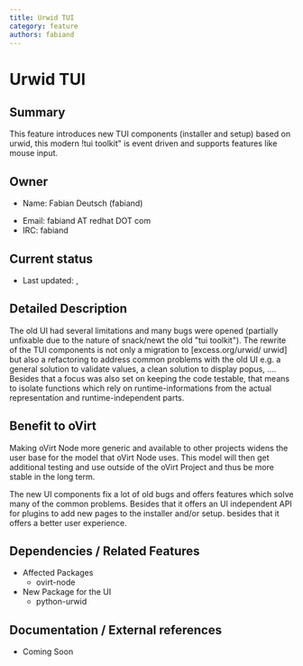 ```yaml
---
title: Urwid TUI
category: feature
authors: fabiand
---
```


# Urwid TUI

## Summary

This feature introduces new TUI components (installer and setup) based on urwid, this modern !tui toolkit" is event driven and supports features like mouse input.

## Owner

*   Name: Fabian Deutsch (fabiand)

<!-- -->

*   Email: fabiand AT redhat DOT com
*   IRC: fabiand

## Current status

*   Last updated: ,

## Detailed Description

The old UI had several limitations and many bugs were opened (partially unfixable due to the nature of snack/newt the old "tui toolkit"). The rewrite of the TUI components is not only a migration to [excess.org/urwid/ urwid] but also a refactoring to address common problems with the old UI e.g. a general solution to validate values, a clean solution to display popus, …. Besides that a focus was also set on keeping the code testable, that means to isolate functions which rely on runtime-informations from the actual representation and runtime-independent parts.

## Benefit to oVirt

Making oVirt Node more generic and available to other projects widens the user base for the model that oVirt Node uses. This model will then get additional testing and use outside of the oVirt Project and thus be more stable in the long term.

The new UI components fix a lot of old bugs and offers features which solve many of the common problems. Besides that it offers an UI independent API for plugins to add new pages to the installer and/or setup. besides that it offers a better user experience.

## Dependencies / Related Features

*   Affected Packages
    -   ovirt-node
*   New Package for the UI
    -   python-urwid

## Documentation / External references

*   Coming Soon




